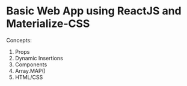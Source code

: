 # Basic Web App using ReactJS and Materialize-CSS
Concepts:
1) Props
2) Dynamic Insertions
3) Components
4) Array.MAP()
5) HTML/CSS
